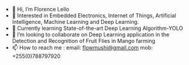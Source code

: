 - 👋 Hi, I’m Florence Lello
- 👀 Interested in Embedded Electronics, Internet of Things, Artificial Intelligence,  Machine Learning and Deep Learning.
- 🌱 Currently learning State-of-the-art Deep Learning Algorithm-YOLO
- 💞️ I’m looking to collaborate on Deep Learning application in the Detection and Recognition of Fruit Flies in Mango farming
- 📫 How to reach me : email: flowmushi@gmail.com         mob: +255(0)788797920

<!---
1lello/1lello is a ✨ special ✨ repository because its `README.md` (this file) appears on your GitHub profile.
You can click the Preview link to take a look at your changes.
--->
